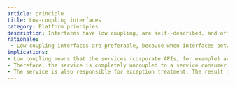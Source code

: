```yaml
---
article: principle
title: Low-coupling interfaces
category: Platform principles
description: Interfaces have low coupling, are self--described, and offer low impact on the financial institution in case of changes.
rationale: 
 - Low-coupling interfaces are preferable, because when interfaces between independent applications are highly coupled, they are less generic and more susceptible to causing unwanted, secondary effects when they are changed.
implications:
- Low coupling means that the services (corporate APIs, for example) are conceived with no affinity to a certain service consumer.
- Therefore, the service is completely uncoupled to a service consumer. However, the service consumer is dependent of the service (that is, contains references for service interfaces).
- The service is also responsible for exception treatment. The result is a low-coupling architecture.
---
```


